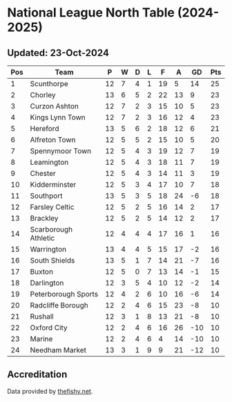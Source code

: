 # National League North Table (2024-2025)
## Updated: 23-Oct-2024

| Pos | Team | P | W | D | L | F | A | GD | Pts |
| --- | --- | --- | --- | --- | --- | --- | --- | --- | --- |
| 1 | Scunthorpe | 12 | 7 | 4 | 1 | 19 | 5 | 14 | 25 |
| 2 | Chorley | 13 | 6 | 5 | 2 | 22 | 13 | 9 | 23 |
| 3 | Curzon Ashton | 12 | 7 | 2 | 3 | 15 | 10 | 5 | 23 |
| 4 | Kings Lynn Town | 12 | 7 | 2 | 3 | 16 | 12 | 4 | 23 |
| 5 | Hereford | 13 | 5 | 6 | 2 | 18 | 12 | 6 | 21 |
| 6 | Alfreton Town | 12 | 5 | 5 | 2 | 15 | 10 | 5 | 20 |
| 7 | Spennymoor Town | 12 | 5 | 4 | 3 | 19 | 12 | 7 | 19 |
| 8 | Leamington | 12 | 5 | 4 | 3 | 18 | 11 | 7 | 19 |
| 9 | Chester | 12 | 5 | 4 | 3 | 14 | 11 | 3 | 19 |
| 10 | Kidderminster | 12 | 5 | 3 | 4 | 17 | 10 | 7 | 18 |
| 11 | Southport | 13 | 5 | 3 | 5 | 18 | 24 | -6 | 18 |
| 12 | Farsley Celtic | 12 | 5 | 2 | 5 | 16 | 14 | 2 | 17 |
| 13 | Brackley | 12 | 5 | 2 | 5 | 14 | 12 | 2 | 17 |
| 14 | Scarborough Athletic | 12 | 4 | 4 | 4 | 17 | 16 | 1 | 16 |
| 15 | Warrington | 13 | 4 | 4 | 5 | 15 | 17 | -2 | 16 |
| 16 | South Shields | 13 | 5 | 1 | 7 | 14 | 21 | -7 | 16 |
| 17 | Buxton | 12 | 5 | 0 | 7 | 13 | 14 | -1 | 15 |
| 18 | Darlington | 12 | 3 | 5 | 4 | 10 | 12 | -2 | 14 |
| 19 | Peterborough Sports | 12 | 4 | 2 | 6 | 10 | 16 | -6 | 14 |
| 20 | Radcliffe Borough | 12 | 2 | 4 | 6 | 15 | 23 | -8 | 10 |
| 21 | Rushall | 12 | 3 | 1 | 8 | 13 | 21 | -8 | 10 |
| 22 | Oxford City | 12 | 2 | 4 | 6 | 16 | 26 | -10 | 10 |
| 23 | Marine | 12 | 2 | 4 | 6 | 4 | 14 | -10 | 10 |
| 24 | Needham Market | 13 | 3 | 1 | 9 | 9 | 21 | -12 | 10 |

## Accreditation 

Data provided by [thefishy.net](https://www.thefishy.net/).